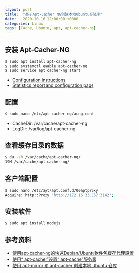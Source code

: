 ```yaml
---
layout: post
title:  "基于Apt-Cacher NG创建本地Ubuntu存储库"
date:   2020-10-16 12:00:00 +0800
categories: Linux
tags: [Cache, Ubuntu, apt, apt-cacher-ng]
---
```


## 安装 Apt-Cacher-NG
```bash
$ sudo apt install apt-cacher-ng
$ sudo systemctl enable apt-cacher-ng
$ sudo service apt-cacher-ng start
```
* [Configuration instructions](http://172.16.33.157:3142)
* [Statistics report and configuration page](http://172.16.33.157:3142/acng-report.html)

## 配置
```bash
$ sudo nano /etc/apt-cacher-ng/acng.conf
```
* CacheDir: /var/cache/apt-cacher-ng
* LogDir: /var/log/apt-cacher-ng

## 查看缓存目录的数据
```bash
$ du -sh /var/cache/apt-cacher-ng/
19M	/var/cache/apt-cacher-ng/
```

## 客户端配置
```bash
$ sudo nano /etc/apt/apt.conf.d/00aptproxy
Acquire::http::Proxy "http://172.16.33.157:3142";
```

## 安装软件
```bash
$ sudo apt install nodejs
```

## 参考资料
* [使用apt-cacher-ng的快速Debian/Ubuntu軟件包緩存代理設置](https://ubuntuqa.com/zh-tw/article/10022.html)
* [使用“ apt-cacher”设置“ apt-cache”服务器](https://cn.compozi.com/setting-up-an-apt-cache-server-using-apt-cacher-ng-ubuntu-14)
* [使用 apt-mirror 和 apt-cacher 创建本地 Ubuntu 仓库](https://blog.fleeto.us/post/build-ubuntu-repository-with-apt-mirror-and-apt-cacher/)
